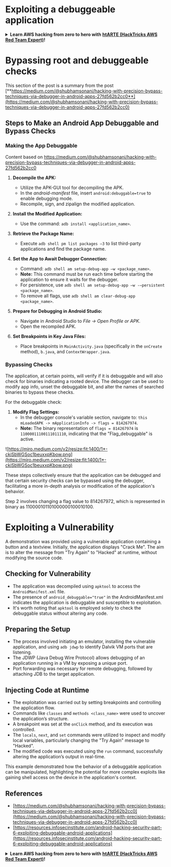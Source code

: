 # Exploiting a debuggeable application

<details>

<summary><strong>Learn AWS hacking from zero to hero with</strong> <a href="https://training.hacktricks.xyz/courses/arte"><strong>htARTE (HackTricks AWS Red Team Expert)</strong></a><strong>!</strong></summary>

Other ways to support HackTricks:

* If you want to see your **company advertised in HackTricks** or **download HackTricks in PDF** Check the [**SUBSCRIPTION PLANS**](https://github.com/sponsors/carlospolop)!
* Get the [**official PEASS & HackTricks swag**](https://peass.creator-spring.com)
* Discover [**The PEASS Family**](https://opensea.io/collection/the-peass-family), our collection of exclusive [**NFTs**](https://opensea.io/collection/the-peass-family)
* **Join the** 💬 [**Discord group**](https://discord.gg/hRep4RUj7f) or the [**telegram group**](https://t.me/peass) or **follow** us on **Twitter** 🐦 [**@carlospolopm**](https://twitter.com/hacktricks_live)**.**
* **Share your hacking tricks by submitting PRs to the** [**HackTricks**](https://github.com/carlospolop/hacktricks) and [**HackTricks Cloud**](https://github.com/carlospolop/hacktricks-cloud) github repos.

</details>

# **Bypassing root and debuggeable checks**

This section of the post is a summary from the post [**https://medium.com/@shubhamsonani/hacking-with-precision-bypass-techniques-via-debugger-in-android-apps-27fd562b2cc0**](https://medium.com/@shubhamsonani/hacking-with-precision-bypass-techniques-via-debugger-in-android-apps-27fd562b2cc0)

## Steps to Make an Android App Debuggable and Bypass Checks

### **Making the App Debuggable**

Content based on https://medium.com/@shubhamsonani/hacking-with-precision-bypass-techniques-via-debugger-in-android-apps-27fd562b2cc0

1. **Decompile the APK:**
   - Utilize the APK-GUI tool for decompiling the APK.
   - In the _android-manifest_ file, insert `android:debuggable=true` to enable debugging mode.
   - Recompile, sign, and zipalign the modified application.

2. **Install the Modified Application:**
   - Use the command: `adb install <application_name>`.

3. **Retrieve the Package Name:**
   - Execute `adb shell pm list packages –3` to list third-party applications and find the package name.

4. **Set the App to Await Debugger Connection:**
   - Command: `adb shell am setup-debug-app –w <package_name>`.
   - **Note:** This command must be run each time before starting the application to ensure it waits for the debugger.
   - For persistence, use `adb shell am setup-debug-app –w -–persistent <package_name>`.
   - To remove all flags, use `adb shell am clear-debug-app <package_name>`.

5. **Prepare for Debugging in Android Studio:**
   - Navigate in Android Studio to _File -> Open Profile or APK_.
   - Open the recompiled APK.

6. **Set Breakpoints in Key Java Files:**
   - Place breakpoints in `MainActivity.java` (specifically in the `onCreate` method), `b.java`, and `ContextWrapper.java`.

### **Bypassing Checks**

The application, at certain points, will verify if it is debuggable and will also check for binaries indicating a rooted device. The debugger can be used to modify app info, unset the debuggable bit, and alter the names of searched binaries to bypass these checks.

For the debuggable check:

1. **Modify Flag Settings:**
   - In the debugger console's variable section, navigate to: `this mLoadedAPK -> mApplicationInfo -> flags = 814267974`.
   - **Note:** The binary representation of `flags = 814267974` is `11000011100111011110`, indicating that the "Flag_debuggable" is active.

![https://miro.medium.com/v2/resize:fit:1400/1*-ckiSbWGSoc1beuxxpKbow.png](https://miro.medium.com/v2/resize:fit:1400/1*-ckiSbWGSoc1beuxxpKbow.png)  

These steps collectively ensure that the application can be debugged and that certain security checks can be bypassed using the debugger, facilitating a more in-depth analysis or modification of the application's behavior.

Step 2 involves changing a flag value to 814267972, which is represented in binary as 110000101101000000100010100.

# **Exploiting a Vulnerability**

A demonstration was provided using a vulnerable application containing a button and a textview. Initially, the application displays "Crack Me". The aim is to alter the message from "Try Again" to "Hacked" at runtime, without modifying the source code.

## **Checking for Vulnerability**
- The application was decompiled using `apktool` to access the `AndroidManifest.xml` file.
- The presence of `android_debuggable="true"` in the AndroidManifest.xml indicates the application is debuggable and susceptible to exploitation.
- It's worth noting that `apktool` is employed solely to check the debuggable status without altering any code.

## **Preparing the Setup**
- The process involved initiating an emulator, installing the vulnerable application, and using `adb jdwp` to identify Dalvik VM ports that are listening.
- The JDWP (Java Debug Wire Protocol) allows debugging of an application running in a VM by exposing a unique port.
- Port forwarding was necessary for remote debugging, followed by attaching JDB to the target application.

## **Injecting Code at Runtime**
- The exploitation was carried out by setting breakpoints and controlling the application flow.
- Commands like `classes` and `methods <class_name>` were used to uncover the application’s structure.
- A breakpoint was set at the `onClick` method, and its execution was controlled.
- The `locals`, `next`, and `set` commands were utilized to inspect and modify local variables, particularly changing the "Try Again" message to "Hacked".
- The modified code was executed using the `run` command, successfully altering the application’s output in real-time.

This example demonstrated how the behavior of a debuggable application can be manipulated, highlighting the potential for more complex exploits like gaining shell access on the device in the application's context.



## References
* [https://medium.com/@shubhamsonani/hacking-with-precision-bypass-techniques-via-debugger-in-android-apps-27fd562b2cc0](https://medium.com/@shubhamsonani/hacking-with-precision-bypass-techniques-via-debugger-in-android-apps-27fd562b2cc0)
* [https://resources.infosecinstitute.com/android-hacking-security-part-6-exploiting-debuggable-android-applications](https://resources.infosecinstitute.com/android-hacking-security-part-6-exploiting-debuggable-android-applications)

<details>

<summary><strong>Learn AWS hacking from zero to hero with</strong> <a href="https://training.hacktricks.xyz/courses/arte"><strong>htARTE (HackTricks AWS Red Team Expert)</strong></a><strong>!</strong></summary>

Other ways to support HackTricks:

* If you want to see your **company advertised in HackTricks** or **download HackTricks in PDF** Check the [**SUBSCRIPTION PLANS**](https://github.com/sponsors/carlospolop)!
* Get the [**official PEASS & HackTricks swag**](https://peass.creator-spring.com)
* Discover [**The PEASS Family**](https://opensea.io/collection/the-peass-family), our collection of exclusive [**NFTs**](https://opensea.io/collection/the-peass-family)
* **Join the** 💬 [**Discord group**](https://discord.gg/hRep4RUj7f) or the [**telegram group**](https://t.me/peass) or **follow** us on **Twitter** 🐦 [**@carlospolopm**](https://twitter.com/hacktricks_live)**.**
* **Share your hacking tricks by submitting PRs to the** [**HackTricks**](https://github.com/carlospolop/hacktricks) and [**HackTricks Cloud**](https://github.com/carlospolop/hacktricks-cloud) github repos.

</details>
